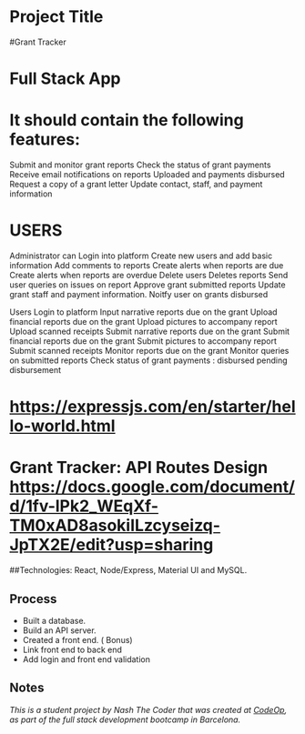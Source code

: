 # Project Title

#Grant Tracker 
# Full Stack App

# It should contain the following features: 
Submit and monitor grant reports
Check the status of grant payments
Receive email notifications on reports
Uploaded and payments disbursed
Request a copy of a grant letter
Update contact, staff, and payment information 

# USERS 

Administrator can 
Login into platform 
Create new users and add basic information
Add comments to reports
Create alerts when reports are due 
Create alerts when reports are overdue
Delete users
Deletes reports
Send user queries on issues on report Approve grant submitted reports
Update grant staff and payment information.
Noitfy user on grants disbursed

Users 
Login to platform
Input narrative reports due on the grant 
Upload financial reports due on the grant 
Upload pictures to accompany report
Upload scanned receipts 
Submit narrative reports due on the grant 
Submit financial reports due on the grant 
Submit pictures to accompany report
Submit scanned receipts Monitor reports due on the grant 
Monitor queries on submitted reports
Check status of grant payments : disbursed pending disbursement

# https://expressjs.com/en/starter/hello-world.html

# Grant Tracker: API Routes Design https://docs.google.com/document/d/1fv-lPk2_WEqXf-TM0xAD8asokiILzcyseizq-JpTX2E/edit?usp=sharing

##Technologies: React, Node/Express, Material UI and MySQL.

## Process 

- Built a database.
- Build an API server.
- Created a front end. ( Bonus) 
- Link front end to back end 
- Add login and front end validation

## Notes

_This is a student project by Nash The Coder that was created at [CodeOp](http://CodeOp.tech), as part of the full stack development bootcamp in Barcelona._
